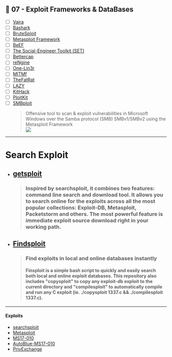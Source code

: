 ## 🔸 07 - Exploit Frameworks & DataBases 
  - [ ] [Vajra](https://github.com/r3curs1v3-pr0xy/vajra)
  - [ ] [Bashark](https://github.com/redcode-labs/Bashark)
  - [ ] [BruteSploit](https://github.com/screetsec/BruteSploit)
  - [ ] [Metasploit Framework](https://github.com/rapid7/metasploit-framework)
  - [ ] [BeEF](https://github.com/beefproject/beef)
  - [ ] [The Social-Engineer Toolkit (SET)](https://github.com/trustedsec/social-engineer-toolkit)
  - [ ] [Bettercap](https://github.com/bettercap/bettercap)
  - [ ] [reNgine](https://github.com/yogeshojha/rengine)
  - [ ] [One-Lin3r](https://github.com/D4Vinci/One-Lin3r)   
  - [ ] [MITMf](https://github.com/byt3bl33d3r/MITMf)
  - [ ] [TheFatRat](https://github.com/Screetsec/TheFatRat)
  - [ ] [LAZY](https://github.com/arismelachroinos/lscript)
  - [ ] [KitHack](https://github.com/AdrMXR/KitHack)
  - [ ] [PloitKit](https://github.com/rajeshmajumdar/PloitKit)
  - [ ] [SMBploit](https://github.com/d4t4s3c/SMBploit)
    > Offensive tool to scan & exploit vulnerabilities in Microsoft Windows over the Samba protocol (SMB) SMBv1/SMBv2 using the Metasploit Framework <br>
    > ![](https://github.com/d4t4s3c/SMBploit/blob/master/screenshot/screenshot2.png)

---

# Search Exploit
- ## [getsploit](https://github.com/vulnersCom/getsploit)
  > ### Inspired by searchsploit, it combines two features: command line search and download tool. It allows you to search online for the exploits across all the most popular collections: Exploit-DB, Metasploit, Packetstorm and others. The most powerful feature is immediate exploit source download right in your working path.

- ## [Findsploit](https://github.com/1N3/Findsploit)
  > ### Find exploits in local and online databases instantly
  > #### Finsploit is a simple bash script to quickly and easily search both local and online exploit databases. This repository also includes "copysploit" to copy any exploit-db exploit to the current directory and "compilesploit" to automatically compile and run any C exploit (ie. ./copysploit 1337.c && ./compilesploit 1337.c).



---

#### Exploits

- [searchsploit](https://github.com/offensive-security/exploitdb)
- [Metasploit](https://github.com/rapid7/metasploit-framework)
- [MS17-010](https://github.com/worawit/MS17-010)
- [AutoBlue-MS17-010](https://github.com/3ndG4me/AutoBlue-MS17-010)
- [PrivExchange](https://github.com/dirkjanm/PrivExchange)
